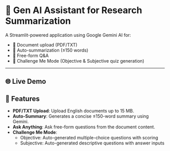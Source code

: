 # 🧠 Gen AI Assistant for Research Summarization

A Streamlit-powered application using Google Gemini AI for:
- 📄 Document upload (PDF/TXT)
- 🧠 Auto-summarization (≤150 words)
- 💬 Free-form Q&A
- 🎯 Challenge Me Mode (Objective & Subjective quiz generation)

---

## 🌐 Live Demo



## 🚀 Features

- **PDF/TXT Upload**: Upload English documents up to 15 MB.
- **Auto-Summary**: Generates a concise ≤150-word summary using Gemini.
- **Ask Anything**: Ask free-form questions from the document content.
- **Challenge Me Mode**:
  - Objective: Auto-generated multiple-choice questions with scoring
  - Subjective: Auto-generated descriptive questions with answer inputs

